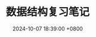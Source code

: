 ---
title: 数据结构复习笔记
date: 2024-10-07 18:39:00 +0800
categories: ["408", 数据结构]
tags: ["408", 数据结构]
---